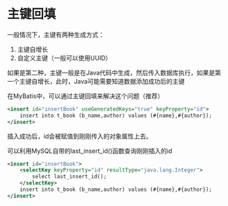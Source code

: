 # 主键回填

一般情况下，主键有两种生成方式：

1. 主键自增长
2. 自定义主键（一般可以使用UUID）

如果是第二种，主键一般是在Java代码中生成，然后传入数据库执行，如果是第一个主键自增长，此时，Java可能需要知道数据添加成功后的主键

在MyBatis中，可以通过主键回填来解决这个问题（推荐）

```xml
<insert id="insertBook" useGeneratedKeys="true" keyProperty="id">
    insert into t_book (b_name,author) values (#{name},#{author});
</insert>
```

插入成功后，id会被赋值到刚刚传入的对象属性上去。

可以利用MySQL自带的last_insert_id()函数查询刚刚插入的id

```xml
<insert id="insertBook">
    <selectKey keyProperty="id" resultType="java.lang.Integer">
        select last_insert_id();
    </selectKey>
    insert into t_book (b_name,author) values (#{name},#{author});
</insert>
```